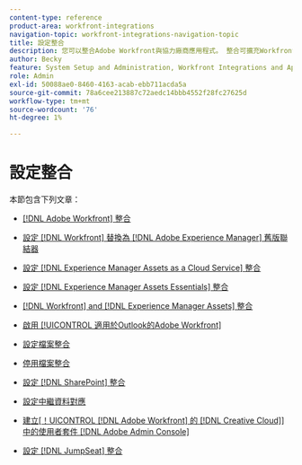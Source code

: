 ```yaml
---
content-type: reference
product-area: workfront-integrations
navigation-topic: workfront-integrations-navigation-topic
title: 設定整合
description: 您可以整合Adobe Workfront與協力廠商應用程式。 整合可擴充Workfront的公用程式，並根據貴組織的需求量身打造。
author: Becky
feature: System Setup and Administration, Workfront Integrations and Apps
role: Admin
exl-id: 50088ae0-8460-4163-acab-ebb711acda5a
source-git-commit: 78a6cee213887c72aedc14bbb4552f28fc27625d
workflow-type: tm+mt
source-wordcount: '76'
ht-degree: 1%

---
```


# 設定整合

本節包含下列文章：

* [[!DNL Adobe Workfront] 整合](../../administration-and-setup/configure-integrations/workfront-integrations-1.md)
* [設定 [!DNL Workfront] 替換為 [!DNL Adobe Experience Manager] 舊版聯結器](../../administration-and-setup/configure-integrations/configure-workfront-aem.md)
* [設定 [!DNL Experience Manager Assets as a Cloud Service] 整合](../../administration-and-setup/configure-integrations/configure-aacs-integration.md)
* [設定 [!DNL Experience Manager Assets Essentials] 整合](../../documents/adobe-workfront-for-experience-manager-assets-essentials/setup-asset-essentials.md)
* [[!DNL Workfront] and [!DNL Experience Manager Assets] 整合](../../documents/workfront-and-experience-manager-integrations/wf-experience-manager-integrations.md)
* [啟用 [!UICONTROL 適用於Outlook的Adobe Workfront]](../../administration-and-setup/configure-integrations/enable-workfront-for-outlook.md)
* [設定檔案整合](../../administration-and-setup/configure-integrations/configure-document-integrations.md)
* [停用檔案整合](../../administration-and-setup/configure-integrations/disable-document-integrations.md)
* [設定 [!DNL SharePoint] 整合](../../administration-and-setup/configure-integrations/configure-sharepoint-integration.md)
* [設定中繼資料對應](../../administration-and-setup/configure-integrations/set-up-metadata-mapping.md)
* [建立[！UICONTROL [!DNL Adobe Workfront] 的 [!DNL Creative Cloud]] 中的使用者套件 [!DNL Adobe Admin Console]](/help/quicksilver/administration-and-setup/configure-integrations/create-plugin-only-packages.md)

  <!--
  <li data-mc-conditions="QuicksilverOrClassic.Draft mode"><a href="../../administration-and-setup/configure-integrations/create-oauth-application.md" class="MCXref xref" xrefformat="{para}">Create OAuth2 applications for Workfront integrations</a> </li>
  -->

  <!--
  <li data-mc-conditions="QuicksilverOrClassic.Draft mode"><a href="../../administration-and-setup/configure-integrations/manage-custom-oauth2-apps.md" class="MCXref xref" xrefformat="{para}">View and manage custom OAuth2 applications</a> </li>
  -->

* [設定 [!DNL JumpSeat] 整合](/help/quicksilver/administration-and-setup/configure-integrations/configure-jumpseat.md)
